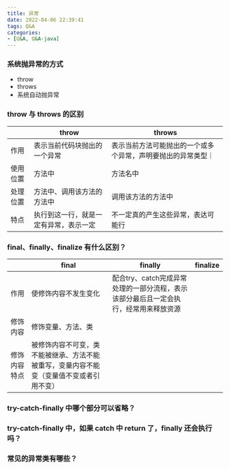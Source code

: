 ```yaml
---
title: 异常
date: 2022-04-06 22:39:41
tags: Q&A
categories:
- [Q&A, Q&A-java]
---
```


### 系统抛异常的方式
* throw
* throws
* 系统自动抛异常

### throw 与 throws 的区别
||throw|throws|
|---|---|---|
|作用|表示当前代码块抛出的一个异常|表示当前方法可能抛出的一个或多个异常，声明要抛出的异常类型｜
|使用位置|方法中|方法名中|
|处理位置|方法中、调用该方法的方法中|调用该方法的方法中|
|特点|执行到这一行，就是一定有异常，表示一定|不一定真的产生这些异常，表达可能行|

### final、finally、finalize 有什么区别？

||final|finally|finalize|
|---|---|---|----|
|作用|使修饰内容不发生变化|配合try、catch完成异常处理的一部分流程，表示该部分最后且一定会执行，经常用来释放资源|
|修饰内容|修饰变量、方法、类|
|修饰内容特点|被修饰内容不可变，类不能被继承、方法不能被重写，变量内容不能变（变量值不变或者引用不变）|


### try-catch-finally 中哪个部分可以省略？

### try-catch-finally 中，如果 catch 中 return 了，finally 还会执行吗？

### 常见的异常类有哪些？
